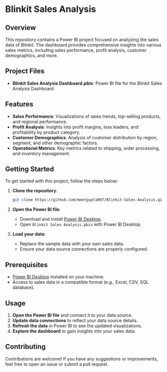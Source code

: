 # Blinkit Sales Analysis

## Overview

This repository contains a Power BI project focused on analyzing the sales data of Blinkit. The dashboard provides comprehensive insights into various sales metrics, including sales performance, profit analysis, customer demographics, and more.
## Project Files

- **Blinkit Sales Analysis Dashboard.pbix**: Power BI file for the  Blinkit Sales Analysis Dashboard.

## Features

- **Sales Performance**: Visualizations of sales trends, top-selling products, and regional performance.
- **Profit Analysis**: Insights into profit margins, loss leaders, and profitability by product category.
- **Customer Demographics**: Analysis of customer distribution by region, segment, and other demographic factors.
- **Operational Metrics**: Key metrics related to shipping, order processing, and inventory management.

## Getting Started

To get started with this project, follow the steps below:

1. **Clone the repository**:
    ```bash
    git clone https://github.com/meetgupta007/Blinkit-Sales-Analysis.git
    ```

2. **Open the Power BI file**:
    - Download and install [Power BI Desktop](https://powerbi.microsoft.com/desktop/).
    - Open `Blinkit Sales Analysis.pbix` with Power BI Desktop.

3. **Load your data**:
    - Replace the sample data with your own sales data.
    - Ensure your data source connections are properly configured.

## Prerequisites

- [Power BI Desktop](https://powerbi.microsoft.com/desktop/) installed on your machine.
- Access to sales data in a compatible format (e.g., Excel, CSV, SQL database).

## Usage

1. **Open the Power BI file** and connect it to your data source.
2. **Update data connections** to reflect your data source details.
3. **Refresh the data** in Power BI to see the updated visualizations.
4. **Explore the dashboard** to gain insights into your sales data.

## Contributing

Contributions are welcome! If you have any suggestions or improvements, feel free to open an issue or submit a pull request.

